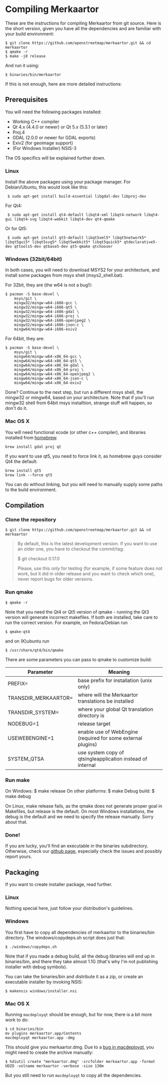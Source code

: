 # Compiling Merkaartor

These are the instructions for compiling Merkaartor from git source. Here is the
short version, given you have all the dependencies and are familiar with your
build environment:

```
$ git clone https://github.com/openstreetmap/merkaartor.git && cd merkaartor
$ qmake -r
$ make -j8 release
```

And run it using:

```
$ binaries/bin/merkaartor
```

If this is not enough, here are more detailed instructions:

## Prerequisites

You will need the following packages installed:

 - Working C++ compiler
 - Qt 4.x (4.4.0 or newer) or Qt 5.x (5.3.1 or later)
 - Proj.4
 - GDAL (2.0.0 or newer for GDAL exports)
 - Exiv2 (for geoimage support)
 - (For Windows Installer) NSIS-3

The OS specifics will be explained further down.

### Linux

Install the above packages using your package manager. For Debian/Ubuntu, this would
look like this:

```
 $ sudo apt-get install build-essential libgdal-dev libproj-dev
```

For Qt4:

```
 $ sudo apt-get install qt4-default libqt4-xml libqt4-network libqt4-gui libqt4-svg libqt4-webkit libqt4-dev qt4-qmake
```

Or for Qt5: 

```
 $ sudo apt-get install qt5-default libqt5xml5* libqt5network5* libqt5gui5* libqt5svg5* libqt5webkit5* libqt5quick5* qtdeclarative5-dev qttools5-dev qtbase5-dev qt5-qmake qtchooser
```

### Windows (32bit/64bit)

In both cases, you will need to download MSYS2 for your architecture, and
install some packages from msys shell (msys2_shell.bat).

For 32bit, they are (the w64 is not a bug!):

```
$ pacman -S base-devel \
	msys/git \
	mingw32/mingw-w64-i686-gcc \
	mingw32/mingw-w64-i686-qt5 \
	mingw32/mingw-w64-i686-gdal \
	mingw32/mingw-w64-i686-proj \
	mingw32/mingw-w64-i686-openjpeg2 \
	mingw32/mingw-w64-i686-json-c \
	mingw64/mingw-w64-i686-exiv2
```

For 64bit, they are:

```
$ pacman -S base-devel \
	msys/git \
	mingw64/mingw-w64-x86_64-gcc \
	mingw64/mingw-w64-x86_64-qt5 \
	mingw64/mingw-w64-x86_64-gdal \
	mingw64/mingw-w64-x86_64-proj \
	mingw64/mingw-w64-x86_64-openjpeg2 \
	mingw64/mingw-w64-x86_64-json-c \
	mingw64/mingw-w64-x86_64-exiv2
```

Done? Continue to the next step, but run a different msys shell, the mingw32 or
mingw64, based on your architecture. Note that if you'll run mingw32 shell from
64bit msys installtion, strange stuff will happen, so don't do it.

### Mac OS X

You will need functional xcode (or other c++ compiler), and libraries installed
from [homebrew](http://brew.sh).

```
brew install gdal proj qt
```

If you want to use qt5, you need to force link it, as homebrew guys consider Qt4
the default:

```
brew install qt5
brew link --force qt5
```

You can do without linking, but you will need to manually supply some paths to
the build environment.

## Compilation

### Clone the repository

```
$ git clone https://github.com/openstreetmap/merkaartor.git && cd merkaartor
```

>  By default, this is the latest development version. If you want to use an older
>  one, you have to checkout the commit/tag:
>  
>  $ git checkout 0.17.0
>  
>  Please, use this only for testing (for example, if some feature does not
>  work, but it did in older release and you want to check which one), never
>  report bugs for older versions.

### Run qmake

```
$ qmake -r
```

Note that you need the Qt4 or Qt5 version of qmake - running the Qt3 version
will generate incorrect makefiles.  If both are installed, take care to run the
correct version.  For example, on Fedora/Debian run

```
$ qmake-qt4
```

and on (K)ubuntu run

```
$ /usr/share/qt4/bin/qmake
```

There are some parameters you can pass to qmake to customize build:

| Parameter | Meaning |
| --- | ---
| PREFIX=<path>               | base prefix for installation (unix only) |
| TRANSDIR_MERKAARTOR=<path>  | where will the Merkaartor translations be installed |
| TRANSDIR_SYSTEM=<path>      | where your global Qt translation directory is | 
| NODEBUG=1                   | release target |
| USEWEBENGINE=1              | enable use of WebEngine (required for some external plugins) |
| SYSTEM_QTSA                 | use system copy of qtsingleapplication instead of internal |


### Run make

On Windows:           $ make release
On other platforms:   $ make
Debug build:          $ make debug

On Linux, make release fails, as the qmake does not generate proper goal in
Makefiles, but release is the default. On most Windows installations, the debug
is the default and we need to specify the release manually. Sorry about that.

### Done!

If you are lucky, you'll find an executable in the binaries subdirectory.
Otherwise, check our [github page](http://github.com/openstreetmap/merkaartor), especially check the issues and possibly
report yours.

## Packaging

If you want to create installer package, read further.

### Linux

Nothing special here, just follow your distribution's guidelines.

### Windows

You first have to copy all dependencies of merkaartor to the binaries/bin
directory. The windows/copydeps.sh script does just that:

```
$ ./windows/copydeps.sh
```
Note that if you made a debug build, all the debug libraries will end up in
binaries/bin, and there they take almost 1.1G (that's why I'm not publishing
installer with debug symbols).

You can take the binaries/bin and distribute it as a zip, or create an
executable installer by invoking NSIS:

```
$ makensis windows/installer.nsi
```

### Mac OS X

Running `macdeployqt` should be enough, but for now, there is a bit more work to
do:

```
$ cd binaries/bin
mv plugins merkaartor.app/Contents
macdeployqt merkaartor.app -dmg
```

This should give you merkaartor.dmg. Due to a [bug in
macdeployqt](https://bugreports.qt.io/browse/QTBUG-53738), you might need to
create the archive manually:

```
$ hdiutil create "merkaartor.dmg" -srcfolder merkaartor.app -format UDZO -volname merkaartor -verbose -size 130m
```

But you still need to run `macdeployqt` to copy all the dependencies.
